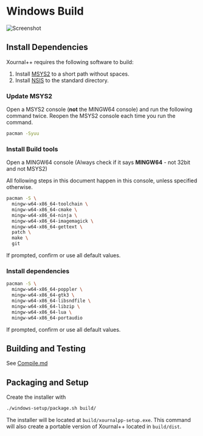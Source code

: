 # Windows Build

![Screenshot](./main-win.png?raw=true "Xournal++ Screenshot on Win10")

## Install Dependencies

Xournal++ requires the following software to build:

1. Install [MSYS2](https://www.msys2.org/) to a short path without spaces.
2. Install [NSIS](https://nsis.sourceforge.io/Download) to the standard directory.

### Update MSYS2

Open a MSYS2 console (**not** the MINGW64 console) and run the following command twice. Reopen the MSYS2 console each time you run the command.

```sh
pacman -Syuu
```

### Install Build tools

Open a MINGW64 console (Always check if it says **MINGW64** - not 32bit and not MSYS2)

All following steps in this document happen in this console, unless specified otherwise.

```sh
pacman -S \
  mingw-w64-x86_64-toolchain \
  mingw-w64-x86_64-cmake \
  mingw-w64-x86_64-ninja \
  mingw-w64-x86_64-imagemagick \
  mingw-w64-x86_64-gettext \
  patch \
  make \
  git
```

If prompted, confirm or use all default values.

### Install dependencies

```sh
pacman -S \
  mingw-w64-x86_64-poppler \
  mingw-w64-x86_64-gtk3 \
  mingw-w64-x86_64-libsndfile \
  mingw-w64-x86_64-libzip \
  mingw-w64-x86_64-lua \
  mingw-w64-x86_64-portaudio
```

If prompted, confirm or use all default values.

## Building and Testing

See [Compile.md](./Compile.md)

## Packaging and Setup

Create the installer with
```sh
./windows-setup/package.sh build/
```

The installer will be located at `build/xournalpp-setup.exe`. This
command will also create a portable version of Xournal++ located in
`build/dist`.
